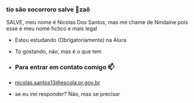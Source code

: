 ### tio são socorroro salve 🐂zaõ  

SALVE, meu nome é Nicolas Dos Santos, mas me chame de Nindaine pois esse é meu nome fictico e mais legal 

- Estou estudando (Obrigatoriamente) na Alura
- To gostando, não, mas é o que tem

- ### Para entrar em contato comigo 📫

- nicolas.santos13@escola.pr.gov.br

- se eu irei responder? Não, mas se precisar
